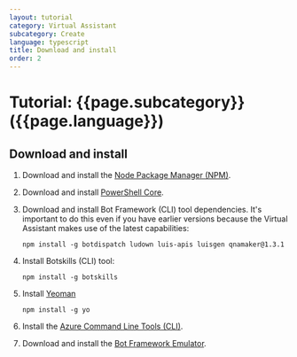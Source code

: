 ```yaml
---
layout: tutorial
category: Virtual Assistant
subcategory: Create
language: typescript
title: Download and install
order: 2
---
```


# Tutorial: {{page.subcategory}} ({{page.language}})

## Download and install

1. Download and install the [Node Package Manager (NPM)](https://nodejs.org/en/).
4. Download and install [PowerShell Core](https://docs.microsoft.com/en-us/powershell/scripting/install/installing-powershell?view=powershell-6).
3. Download and install Bot Framework (CLI) tool dependencies. It's important to do this even if you have earlier versions because the Virtual Assistant makes use of the latest capabilities: 

   ```shell
   npm install -g botdispatch ludown luis-apis luisgen qnamaker@1.3.1
   ```

4. Install Botskills (CLI) tool:
   
   ```
   npm install -g botskills
   ```

5. Install [Yeoman](http://yeoman.io)

   ```shell
   npm install -g yo
   ```

6. Install the [Azure Command Line Tools (CLI)](https://docs.microsoft.com/en-us/cli/azure/install-azure-cli-windows?view=azure-cli-latest).
8. Download and install the [Bot Framework Emulator](https://aka.ms/botframework-emulator).
